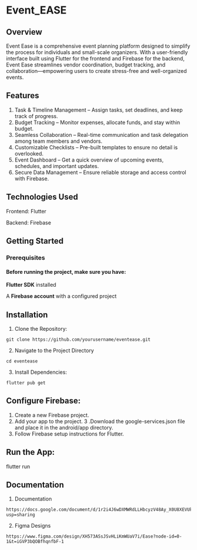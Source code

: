 # Event_EASE

## Overview
Event Ease is a comprehensive event planning platform designed to simplify the process for individuals and small-scale organizers. With a user-friendly interface built using Flutter for the frontend and Firebase for the backend, Event Ease streamlines vendor coordination, budget tracking, and collaboration—empowering users to create stress-free and well-organized events.

## Features
1. Task & Timeline Management – Assign tasks, set deadlines, and keep track of progress.
2. Budget Tracking – Monitor expenses, allocate funds, and stay within budget.
3. Seamless Collaboration – Real-time communication and task delegation among team members and vendors.
4. Customizable Checklists – Pre-built templates to ensure no detail is overlooked.
5. Event Dashboard – Get a quick overview of upcoming events, schedules, and important updates.
6. Secure Data Management – Ensure reliable storage and access control with Firebase.


## Technologies Used

Frontend: Flutter

Backend: Firebase

## Getting Started

### Prerequisites
#### Before running the project, make sure you have:
**Flutter SDK** installed

A **Firebase account** with a configured project

## Installation
1. Clone the Repository:
```
git clone https://github.com/yourusername/eventease.git
```
2. Navigate to the Project Directory
```
cd eventease
```
3. Install Dependencies:
```
flutter pub get
```
## Configure Firebase:
1. Create a new Firebase project.
2. Add your app to the project.
3 .Download the google-services.json file and place it in the android/app directory.
4. Follow Firebase setup instructions for Flutter.

## Run the App:

flutter run

## Documentation

1. Documentation
```
https://docs.google.com/document/d/1r2i4J6wDXMWRdLLHbcyzV48Ay_X0U8XEVUk2T6_UglA/edit?usp=sharing
```
2. Figma Designs
```
https://www.figma.com/design/XH573ASsJSvHLiKmWUaV7i/Ease?node-id=0-1&t=iGVP3bQOBfhqnfbF-1
```
